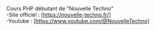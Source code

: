 Cours PHP débutant de "Nouvelle Techno" </br>
  -Site officiel : [https://nouvelle-techno.fr/]</br>
  -Youtube : [https://www.youtube.com/@NouvelleTechno]

